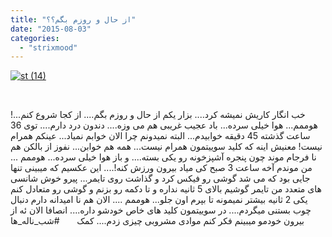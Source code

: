 ```yaml
---
title: "از حال و روزم بگم؟؟"
date: "2015-08-03"
categories: 
  - "strixmood"
---
```


[![st (14)](http://localhost/wp-content/uploads/2015/08/st-14.jpg)](http://localhost/wp-content/uploads/2015/08/st-14.jpg)

 

خب انگار کاریش نمیشه کرد.... بزار یکم از حال و روزم بگم.... از کجا شروع کنم...! هوممم... هوا خیلی سرده... باد عجیب غریبی هم می وزه.... دندون درد دارم.... توی 36 ساعت گذشته 45 دقیقه خوابیدم... البته نمیدونم چرا الان خوابم نمیاد... عینکم همرام نیست! معنیش اینه که کلید سوییتمون همرام نیست... همه هم خوابن... نفوز از بالکن هم نا فرجام موند چون پنجره آشپزخونه رو یکی بسته.... و باز هوا خیلی سرده... هوممم ... من موندم آخه ساعت 3 صبح کی میاد بیرون ورزش کنه!.... این عکسیم که میبینی تنها جایی بود که می شد گوشی رو فیکس کرد و گذاشت روی تایمر... پیرو خوش شانسی های متعدد من تایمر گوشیم بالای 5 ثانیه نداره و تا دکمه رو بزنم و گوشی رو متعادل کنم یکی 2 ثانیه بیشتر نمیمونه تا بپرم اون جلو... هوممم .... الان هم نا امیدانه دارم دنبال چوب بستنی میگردم.... در سوییتمون کلید های خاص خودشو داره.... انصافا الان ئه از بیرون خودمو میبینم فکر کنم موادی مشروبی چیزی زدم.... کمک       #شب\_ناله\_ها

